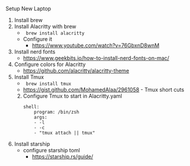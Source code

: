 Setup New Laptop

1. Install brew
2. Install Alacritty with brew
    * ``` brew install alacritty```
    * Configure it
        * https://www.youtube.com/watch?v=76GbxnD8wnM
3. Install nerd fonts 
    * https://www.geekbits.io/how-to-install-nerd-fonts-on-mac/
4. Configure colors for Alacritty
    * https://github.com/alacritty/alacritty-theme
5. Install Tmux  
    * ``` brew install tmux```
    * https://gist.github.com/MohamedAlaa/2961058 - Tmux short cuts
    2. Configure Tmux to start in Alacritty.yaml
        ```
        shell:
            program: /bin/zsh
            args:
            - -l
            - -c
            - "tmux attach || tmux"
        ```
6. Install starship
    * configure starship toml
        * https://starship.rs/guide/
